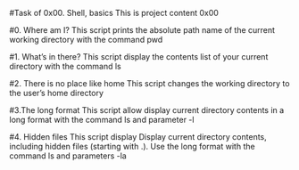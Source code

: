 #Task of 0x00. Shell, basics
This is project content 0x00

#0. Where am I?
This script prints the absolute path name of the current working directory with the command pwd

#1. What’s in there?
This script display the contents list of your current directory with the command ls

#2. There is no place like home
This script  changes the working directory to the user’s home directory

#3.The long format
This script allow display current directory contents in a long format with the command ls and parameter -l

#4. Hidden files
This script display Display current directory contents, including hidden files (starting with .). Use the long format with the command ls and parameters -la
